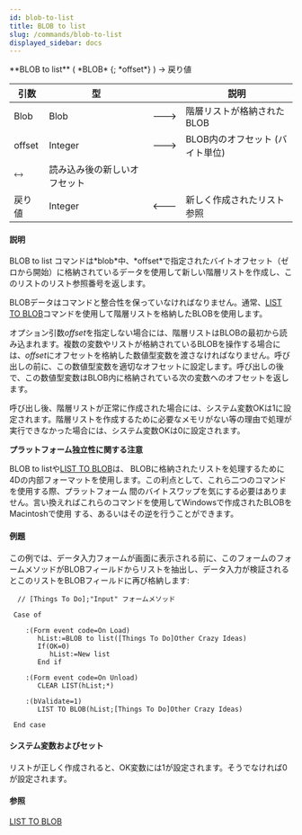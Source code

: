 ```yaml
---
id: blob-to-list
title: BLOB to list
slug: /commands/blob-to-list
displayed_sidebar: docs
---
```


<!--REF #_command_.BLOB to list.Syntax-->**BLOB to list** ( *BLOB* {; *offset*} ) -> 戻り値<!-- END REF-->
<!--REF #_command_.BLOB to list.Params-->
| 引数 | 型 |  | 説明 |
| --- | --- | --- | --- |
| Blob | Blob | &#x1F852; | 階層リストが格納されたBLOB |
| offset | Integer | &#x1F852; | BLOB内のオフセット (バイト単位) |
| &#x1F858; | 読み込み後の新しいオフセット |
| 戻り値 | Integer | &#x1F850; | 新しく作成されたリスト参照 |

<!-- END REF-->

#### 説明 

<!--REF #_command_.BLOB to list.Summary-->BLOB to list コマンドは*blob*中、*offset*で指定されたバイトオフセット（ゼロから開始）に格納されているデータを使用して新しい階層リストを作成し、このリストのリスト参照番号を返します。<!-- END REF-->

BLOBデータはコマンドと整合性を保っていなければなりません。通常、[LIST TO BLOB](list-to-blob.md "LIST TO BLOB")コマンドを使用して階層リストを格納したBLOBを使用します。

オプション引数*offset*を指定しない場合には、階層リストはBLOBの最初から読み込まれます。複数の変数やリストが格納されているBLOBを操作する場合には、*offset*にオフセットを格納した数値型変数を渡さなければなりません。呼び出しの前に、この数値型変数を適切なオフセットに設定します。呼び出しの後で、この数値型変数はBLOB内に格納されている次の変数へのオフセットを返します。

呼び出し後、階層リストが正常に作成された場合には、システム変数OKは1に設定されます。階層リストを作成するために必要なメモリがない等の理由で処理が実行できなかった場合には、システム変数OKは0に設定されます。

**プラットフォーム独立性に関する注意**  

BLOB to listや[LIST TO BLOB](list-to-blob.md "LIST TO BLOB")は、 BLOBに格納されたリストを処理するために4Dの内部フォーマットを使用します。この利点として、これら二つのコマンドを使用する際、プラットフォーム 間のバイトスワップを気にする必要はありません。言い換えればこれらのコマンドを使用してWindowsで作成されたBLOBをMacintoshで使用 する、あるいはその逆を行うことができます。

#### 例題 

この例では、データ入力フォームが画面に表示される前に、このフォームのフォームメソッドがBLOBフィールドからリストを抽出し、データ入力が検証されるとこのリストをBLOBフィールドに再び格納します:

```4d
  // [Things To Do];"Input" フォームメソッド
 
 Case of
 
    :(Form event code=On Load)
       hList:=BLOB to list([Things To Do]Other Crazy Ideas)
       If(OK=0)
          hList:=New list
       End if
 
    :(Form event code=On Unload)
       CLEAR LIST(hList;*)
 
    :(bValidate=1)
       LIST TO BLOB(hList;[Things To Do]Other Crazy Ideas)
 
 End case
```

#### システム変数およびセット 

リストが正しく作成されると、OK変数には1が設定されます。そうでなければ0が設定されます。

#### 参照 

[LIST TO BLOB](list-to-blob.md)  